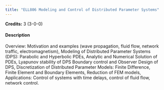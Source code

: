 ```yaml
---
title: "ELL806 Modeling and Control of Distributed Parameter Systems"
---
```

**Credits:** 3 (3-0-0)

#### Description
Overview: Motivation and examples (wave propagation, fluid flow, network traffic, electromagnetism), Modeling of Distributed Parameter Systems (DPS): Parabolic and Hyperbolic PDEs, Analytic and Numerical Solution of PDEs, Lyapunov stability of DPS Boundary control and Observer Design of DPS, Discretization of Distributed Parameter Models: Finite Difference, Finite Element and Boundary Elements, Reduction of FEM models, Applications: Control of systems with time delays, control of fluid flow, network control.